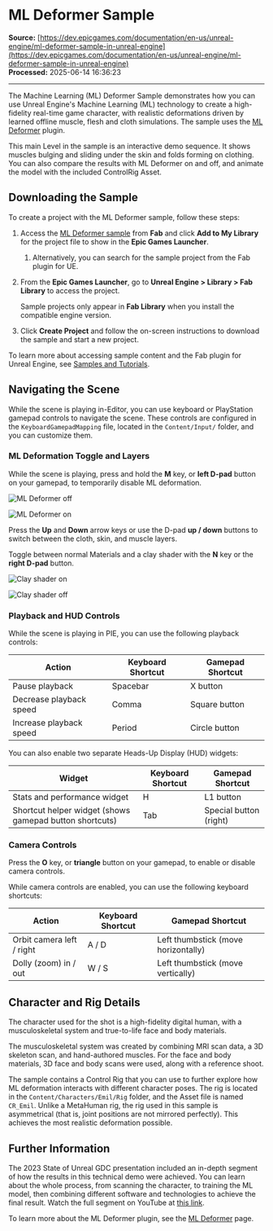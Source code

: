 # ML Deformer Sample

**Source:** [https://dev.epicgames.com/documentation/en-us/unreal-engine/ml-deformer-sample-in-unreal-engine](https://dev.epicgames.com/documentation/en-us/unreal-engine/ml-deformer-sample-in-unreal-engine)  
**Processed:** 2025-06-14 16:36:23

---

The Machine Learning (ML) Deformer Sample demonstrates how you can use Unreal Engine's Machine Learning (ML) technology to create a high-fidelity real-time game character, with realistic deformations driven by learned offline muscle, flesh and cloth simulations. The sample uses the [ML Deformer](/documentation/en-us/unreal-engine/how-to-use-the-machine-learning-deformer-in-unreal-engine) plugin.

This main Level in the sample is an interactive demo sequence. It shows muscles bulging and sliding under the skin and folds forming on clothing. You can also compare the results with ML Deformer on and off, and animate the model with the included ControlRig Asset.

## Downloading the Sample

To create a project with the ML Deformer sample, follow these steps:

1.  Access the [ML Deformer sample](https://fab.com/s/fb59a5b662f2) from **Fab** and click **Add to My Library** for the project file to show in the **Epic Games Launcher**.
    1.  Alternatively, you can search for the sample project from the Fab plugin for UE.
2.  From the **Epic Games Launcher**, go to **Unreal Engine > Library > Fab Library** to access the project.
    
    Sample projects only appear in **Fab Library** when you install the compatible engine version.
    
3.  Click **Create Project** and follow the on-screen instructions to download the sample and start a new project.

To learn more about accessing sample content and the Fab plugin for Unreal Engine, see [Samples and Tutorials](/documentation/en-us/unreal-engine/samples-and-tutorials-for-unreal-engine).

## Navigating the Scene

While the scene is playing in-Editor, you can use keyboard or PlayStation gamepad controls to navigate the scene. These controls are configured in the `KeyboardGamepadMapping` file, located in the `Content/Input/` folder, and you can customize them.

### ML Deformation Toggle and Layers

While the scene is playing, press and hold the **M** key, or **left D-pad** button on your gamepad, to temporarily disable ML deformation.

![ML Deformer off](https://d1iv7db44yhgxn.cloudfront.net/documentation/images/eb6b9e79-d490-4450-b771-d78c98332be1/cloth-ml-deformer-off.png)

![ML Deformer on](https://d1iv7db44yhgxn.cloudfront.net/documentation/images/8893c9ac-7e51-4b4a-a97f-e89e412cd786/cloth-ml-deformer-on.png)

Press the **Up** and **Down** arrow keys or use the D-pad **up / down** buttons to switch between the cloth, skin, and muscle layers.

Toggle between normal Materials and a clay shader with the **N** key or the **right D-pad** button.

![Clay shader on](https://d1iv7db44yhgxn.cloudfront.net/documentation/images/c01f88d2-b86e-4773-99f2-57765cb4eb79/clay-material-on.png)

![Clay shader off](https://d1iv7db44yhgxn.cloudfront.net/documentation/images/db06baa6-e600-4257-a130-b3e1debcc5a1/clay-material-off.png)

### Playback and HUD Controls

While the scene is playing in PIE, you can use the following playback controls:

| **Action** | **Keyboard Shortcut** | **Gamepad Shortcut** |
| --- | --- | --- |
| Pause playback | Spacebar | X button |
| Decrease playback speed | Comma | Square button |
| Increase playback speed | Period | Circle button |

You can also enable two separate Heads-Up Display (HUD) widgets:

| **Widget** | **Keyboard Shortcut** | **Gamepad Shortcut** |
| --- | --- | --- |
| Stats and performance widget | H | L1 button |
| Shortcut helper widget (shows gamepad button shortcuts) | Tab | Special button (right) |

### Camera Controls

Press the **O** key, or **triangle** button on your gamepad, to enable or disable camera controls.

While camera controls are enabled, you can use the following keyboard shortcuts:

| **Action** | **Keyboard Shortcut** | **Gamepad Shortcut** |
| --- | --- | --- |
| Orbit camera left / right | A / D | Left thumbstick (move horizontally) |
| Dolly (zoom) in / out | W / S | Left thumbstick (move vertically) |

## Character and Rig Details

The character used for the shot is a high-fidelity digital human, with a musculoskeletal system and true-to-life face and body materials.

The musculoskeletal system was created by combining MRI scan data, a 3D skeleton scan, and hand-authored muscles. For the face and body materials, 3D face and body scans were used, along with a reference shoot.

The sample contains a Control Rig that you can use to further explore how ML deformation interacts with different character poses. The rig is located in the `Content/Characters/Emil/Rig` folder, and the Asset file is named `CR_Emil`. Unlike a MetaHuman rig, the rig used in this sample is asymmetrical (that is, joint positions are not mirrored perfectly). This achieves the most realistic deformation possible.

## Further Information

The 2023 State of Unreal GDC presentation included an in-depth segment of how the results in this technical demo were achieved. You can learn about the whole process, from scanning the character, to training the ML model, then combining different software and technologies to achieve the final result. Watch the full segment on YouTube at [this link](https://www.youtube.com/watch?v=teTroOAGZjM&t=19000s).

To learn more about the ML Deformer plugin, see the [ML Deformer](/documentation/en-us/unreal-engine/how-to-use-the-machine-learning-deformer-in-unreal-engine) page.